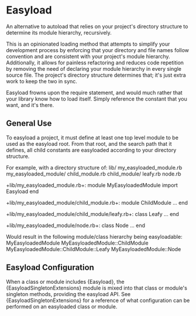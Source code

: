 Easyload
========
An alternative to autoload that relies on your project's directory structure to determine its
module hierarchy, recursively.

This is an opinionated loading method that attempts to simplify your development process by
enforcing that your directory and file names follow convention and are consistent with your
project's module hierarchy.  Additionally, it allows for painless refactoring and reduces code
repetition by removing the need of declaring your module hierarchy in every single source
file.  The project's directory structure determines that; it's just extra work to keep the two
in sync.

Easyload frowns upon the require statement, and would much rather that your library know how
to load itself.  Simply reference the constant that you want, and it's there.


General Use
-----------
To easyload a project, it must define at least one top level module to be used as the easyload
root.  From that root, and the search path that it defines, all child constants are easyloaded
according to your directory structure.

For example, with a directory structure of:
  lib/
    my_easyloaded_module.rb
    my_easyloaded_module/
      child_module.rb
      child_module/
        leafy.rb
      node.rb

+lib/my_easyloaded_module.rb+:
  module MyEasyloadedModule
    import Easyload
  end

+lib/my_easyloaded_module/child_module.rb+:
  module ChildModule
    ... 
  end

+lib/my_easyloaded_module/child_module/leafy.rb+:
  class Leafy
    ...
  end

+lib/my_easyloaded_module/node.rb+:
  class Node
    ...
  end

Would result in the following module/class hierarchy being easyloadable:
  MyEasyloadedModule
  MyEasyloadedModule::ChildModule
  MyEasyloadedModule::ChildModule::Leafy
  MyEasyloadedModule::Node


Easyload Configuration
----------------------
When a class or module includes {Easyload}, the 
{EasyloadSingletonExtensions} module is mixed into that class or module's singleton methods, 
providing the easyload API.  See {EasyloadSingletonExtensions} for a reference of what
configuration can be performed on an easyloaded class or module.